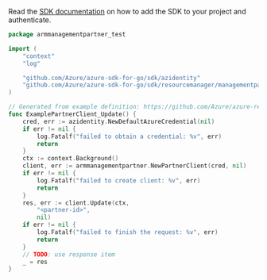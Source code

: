 Read the [SDK documentation](https://github.com/Azure/azure-sdk-for-go/blob/sdk%2Fresourcemanager%2Fmanagementpartner%2Farmmanagementpartner%2Fv0.4.0/sdk/resourcemanager/managementpartner/armmanagementpartner/README.md) on how to add the SDK to your project and authenticate.

```go
package armmanagementpartner_test

import (
	"context"
	"log"

	"github.com/Azure/azure-sdk-for-go/sdk/azidentity"
	"github.com/Azure/azure-sdk-for-go/sdk/resourcemanager/managementpartner/armmanagementpartner"
)

// Generated from example definition: https://github.com/Azure/azure-rest-api-specs/tree/main/specification/managementpartner/resource-manager/Microsoft.ManagementPartner/preview/2018-02-01/examples/PatchPartnerDetails.json
func ExamplePartnerClient_Update() {
	cred, err := azidentity.NewDefaultAzureCredential(nil)
	if err != nil {
		log.Fatalf("failed to obtain a credential: %v", err)
		return
	}
	ctx := context.Background()
	client, err := armmanagementpartner.NewPartnerClient(cred, nil)
	if err != nil {
		log.Fatalf("failed to create client: %v", err)
		return
	}
	res, err := client.Update(ctx,
		"<partner-id>",
		nil)
	if err != nil {
		log.Fatalf("failed to finish the request: %v", err)
		return
	}
	// TODO: use response item
	_ = res
}
```
